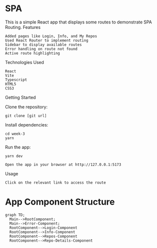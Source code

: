 # SPA

This is a simple React app that displays some routes to demonstrate SPA Routing.
Features

    Added pages like Login, Info, and My Repos
    Used React Router to implement routing
    Sidebar to display available routes
    Error handling on route not found
    Active route highlighting

Technologies Used

    React
    Vite
    Typescript
    HTML5
    CSS3

Getting Started

Clone the repository:

    git clone [git url]

Install dependencies:

    cd week-3
    yarn

Run the app:

    yarn dev

    Open the app in your browser at http://127.0.0.1:5173

Usage

    Click on the relevant link to access the route

# App Component Structure

```mermaid
graph TD;
  Main-->RootComponent;
  Main-->Error-Component;
  RootComponent-->Login-Component
  RootComponent-->Info-Component
  RootComponent-->Repos-Component
  RootComponent-->Repo-Details-Component
  
```
